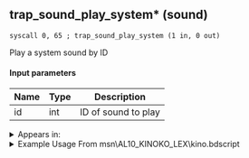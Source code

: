 ## trap_sound_play_system* (sound)

`syscall 0, 65 ; trap_sound_play_system (1 in, 0 out)`

Play a system sound by ID

#### Input parameters
| Name | Type | Description
|------|------|------------
| id   | int   | ID of sound to play




<details>
	<summary>Appears in:</summary>
| filename | Entity (obj)
|----------|-------------
| msn\AL10_KINOKO_LEX\kino.bdscript       |           
| msn\CA02_SKATE_01\ca02.bdscript       |           
| msn\CA13_KINOKO_LUX\kino.bdscript       |           
| msn\HE17_KINOKO_ZEX\kino.bdscript       |           
| msn\PO09_MS401_FREE\po09.bdscript       |           
| msn\TT06_BAGGAGE_02\tt06.bdscript       |           
| msn\TT06_LETTER_02\tt06.bdscript       |           
| msn\TT07_POSTER_02\tt07.bdscript       |           
| msn\TT07_WORM_02\tt07.bdscript       |           
| msn\TT36_KINOKO_SAI\kino.bdscript       |           
| msn\WI02_KINOKO_MAR\kino.bdscript       |           

</details>

<details>
	<summary>Example Usage From msn\AL10_KINOKO_LEX\kino.bdscript</summary>
```plaintext
L112:
 popToSp 0
 syscall 4, 13 ; trap_mission_pause_timer (0 in, 0 out)
 pushFromFSpVal 8
 pushImm 4
 pushFromFSpVal 0
 syscall 4, 26 ; trap_mission_get_timer (1 in, 1 out)
 syscall 4, 37 ; trap_score_update (3 in, 1 out)
 jz L140
 pushFromFSpVal 0
 syscall 4, 47 ; trap_mission_warning_timer (1 in, 0 out)
 pushImm 10
 syscall 0, 65 ; trap_sound_play_system (1 in, 0 out)
 jmp L140
```
</details>

